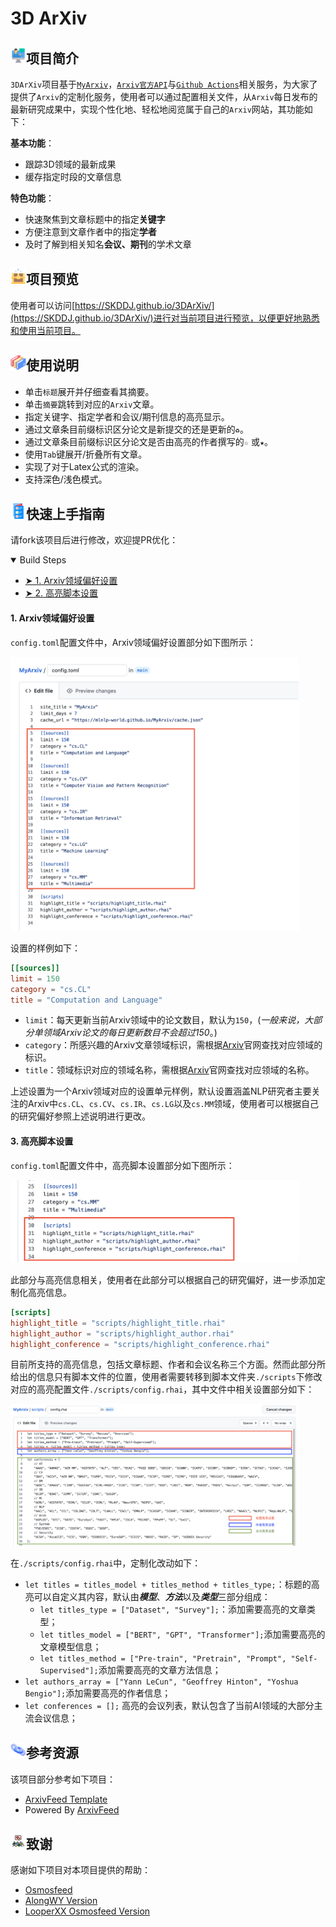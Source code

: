 # 3D ArXiv
## <img src="./imgs/icon/intro.png" width="25" />项目简介

`3DArXiv`项目基于[`MyArxiv`](https://github.com/MLNLP-World/MyArxiv)，[`Arxiv官方API`](https://arxiv.org/help/api)与[`Github Actions`](https://docs.github.com/en/actions)相关服务，为大家了提供了`Arxiv`的定制化服务，使用者可以通过配置相关文件，从`Arxiv`每日发布的最新研究成果中，实现个性化地、轻松地阅览属于自己的`Arxiv`网站，其功能如下：

**基本功能**：

- 跟踪3D领域的最新成果
- 缓存指定时段的文章信息

**特色功能**：

- 快速聚焦到文章标题中的指定**关键字**
- 方便注意到文章作者中的指定**学者**
- 及时了解到相关知名**会议、期刊**的学术文章

## <img src="./imgs/icon/resource.png" width="25" />项目预览

使用者可以访问[https://SKDDJ.github.io/3DArXiv/](https://SKDDJ.github.io/3DArXiv/)进行对当前项目进行预览，以便更好地熟悉和使用当前项目。
## <img src="./imgs/icon/folders.png" width="25" />使用说明

- 单击`标题`展开并仔细查看其摘要。
- 单击`摘要`跳转到对应的`Arxiv`文章。
- 指定关键字、指定学者和会议/期刊信息的高亮显示。
- 通过文章条目前缀标识区分论文是新提交的还是更新的`♻`。
- 通过文章条目前缀标识区分论文是否由高亮的作者撰写的`☆` 或`★`。
- 使用`Tab`键展开/折叠所有文章。
- 实现了对于Latex公式的渲染。
- 支持深色/浅色模式。

## <img src="./imgs/icon/catalogue.png" width="25" />快速上手指南

请fork该项目后进行修改，欢迎提PR优化：

<details open="open">
  <summary>Build Steps</summary>
  <ul>
        <li><a href="#Arxiv-domain"> ➤ 1. Arxiv领域偏好设置 </a></li>
        <li><a href="#highlight-scripts"> ➤ 2. 高亮脚本设置 </a></li>
  </ul>
</details>

<h4 id="Arxiv-domain">1. Arxiv领域偏好设置</h4>

`config.toml`配置文件中，Arxiv领域偏好设置部分如下图所示：

<img src="./imgs/tutorial/2.2.1.png" style="zoom:45%;" />

设置的样例如下：

```toml
[[sources]]
limit = 150
category = "cs.CL"
title = "Computation and Language"
```

- `limit`：每天更新当前Arxiv领域中的论文数目，默认为`150`，(*一般来说，大部分单领域Arxiv论文的每日更新数目不会超过150*。)
- `category`：所感兴趣的Arxiv文章领域标识，需根据[Arxiv](https://arxiv.org/)官网查找对应领域的标识。
- `title`：领域标识对应的领域名称，需根据[Arxiv](https://arxiv.org/)官网查找对应领域的名称。

上述设置为一个Arxiv领域对应的设置单元样例，默认设置涵盖NLP研究者主要关注的Arxiv中`cs.CL`、`cs.CV`、`cs.IR`、`cs.LG`以及`cs.MM`领域，使用者可以根据自己的研究偏好参照上述说明进行更改。

<h4 id="highlight-scripts">3. 高亮脚本设置</h4>

`config.toml`配置文件中，高亮脚本设置部分如下图所示：

<img src="./imgs/tutorial/2.3.1.png" style="zoom:45%;" />

此部分与高亮信息相关，使用者在此部分可以根据自己的研究偏好，进一步添加定制化高亮信息。

```toml
[scripts]
highlight_title = "scripts/highlight_title.rhai"
highlight_author = "scripts/highlight_author.rhai"
highlight_conference = "scripts/highlight_conference.rhai"
```

目前所支持的高亮信息，包括文章标题、作者和会议名称三个方面。然而此部分所给出的信息只有脚本文件的位置，使用者需要转移到脚本文件夹`./scripts`下修改对应的高亮配置文件`./scripts/config.rhai`，其中文件中相关设置部分如下：

<img src="./imgs/tutorial/2.4.1.png" style="zoom:45%;" />

在`./scripts/config.rhai`中，定制化改动如下：

- `let titles = titles_model + titles_method + titles_type;`：标题的高亮可以自定义其内容，默认由***模型***、***方法***以及***类型***三部分组成：
  - `let titles_type = ["Dataset", "Survey"];`：添加需要高亮的文章类型；
  - `let titles_model = ["BERT", "GPT", "Transformer"];`添加需要高亮的文章模型信息；
  - `let titles_method = ["Pre-train", "Pretrain", "Prompt", "Self-Supervised"];`添加需要高亮的文章方法信息；
- `let authors_array = ["Yann LeCun", "Geoffrey Hinton", "Yoshua Bengio"];`添加需要高亮的作者信息；
- `let conferences = [];` 高亮的会议列表，默认包含了当前AI领域的大部分主流会议信息；

## <img src="./imgs/icon/link.png" width="25" />参考资源
该项目部分参考如下项目：
- [ArxivFeed Template](https://github.com/NotCraft/ArxivDaily)
- Powered By [ArxivFeed](https://github.com/NotCraft/ArxivFeed)

## <img src="./imgs/icon/thanks.png" width="25" />致谢
感谢如下项目对本项目提供的帮助：
- [Osmosfeed](https://github.com/osmoscraft/osmosfeed)
- [AlongWY Version](https://github.com/AlongWY/ArxivDaily)
- [LooperXX Osmosfeed Version](https://github.com/LooperXX/ArxivDaily-Old)

